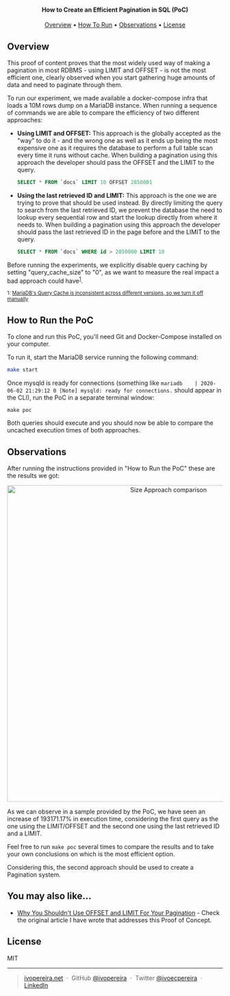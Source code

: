 <h4 align="center">How to Create an Efficient Pagination in SQL (PoC)</h4>

<p align="center">
  <a href="#overview">Overview</a> •
  <a href="#credits">How To Run</a> •
  <a href="#observations">Observations</a> •
  <a href="#license">License</a>
</p>

## Overview

This proof of content proves that the most widely used way of making a pagination in most RDBMS - using LIMIT and OFFSET - is not the most efficient one, clearly observed when you start gathering huge amounts of data and need to paginate through them.

To run our experiment, we made available a docker-compose infra that loads a 10M rows dump on a MariaDB instance. When running a sequence of commands we are able to compare the efficiency of two different approaches:
- **Using LIMIT and OFFSET:** This approach is the globally accepted as the "way" to do it - and the wrong one as well as it ends up being the most expensive one as it requires the database to perform a full table scan every time it runs without cache. When building a pagination using this approach the developer should pass the OFFSET and the LIMIT to the query.

    ```sql
    SELECT * FROM `docs` LIMIT 10 OFFSET 2850001
    ```

- **Using the last retrieved ID and LIMIT:** This approach is the one we are trying to prove that should be used instead. By directly limiting the query to search from the last retrieved ID, we prevent the database the need to lookup every sequential row and start the lookup directly from where it needs to. When building a pagination using this approach the developer should pass the last retrieved ID in the page before and the LIMIT to the query.

    ```sql
    SELECT * FROM `docs` WHERE id > 2850000 LIMIT 10
    ```

Before running the experiments, we explicitly disable query caching by setting "query_cache_size" to "0", as we want to measure the real impact a bad approach could have<sup>[1](#mariadb-inconsistent-query-cache)</sup>.

<small><a name="mariadb-inconsistent-query-cache">1</a>: [MariaDB's Query Cache is inconsistent across different versions, so we turn it off manually](https://mariadb.com/kb/en/query-cache/)</small>

## How to Run the PoC

To clone and run this PoC, you'll need Git and Docker-Compose installed on your computer.

To run it, start the MariaDB service running the following command:
```sh
make start
```

Once mysqld is ready for connections (something like `mariadb    | 2020-06-02 21:29:12 0 [Note] mysqld: ready for connections.` should appear in the CLI), run the PoC in a separate terminal window:
```
make poc
```

Both queries should execute and you should now be able to compare the uncached execution times of both approaches.

## Observations

After running the instructions provided in "How to Run the PoC" these are the results we got:

<p align="center">
  <img src="https://user-images.githubusercontent.com/1396475/83573837-1cdef180-a524-11ea-9ccb-9c0479a8116e.png" alt="Size Approach comparison" width="738">
</p>

As we can observe in a sample provided by the PoC, we have seen an increase of 193171.17% in execution time, considering the first query as the one using the LIMIT/OFFSET and the second one using the last retrieved ID and a LIMIT.

Feel free to run `make poc` several times to compare the results and to take your own conclusions on which is the most efficient option.

Considering this, the second approach should be used to create a Pagination system.

## You may also like...

- [Why You Shouldn't Use OFFSET and LIMIT For Your Pagination](https://ivopereira.net/content/efficient-pagination-dont-use-offset-limit) - Check the original article I have wrote that addresses this Proof of Concept.

## License

MIT

---

> [ivopereira.net](https://ivopereira.net) &nbsp;&middot;&nbsp;
> GitHub [@ivopereira](https://github.com/ivopereira) &nbsp;&middot;&nbsp;
> Twitter [@ivoecpereira](https://twitter.com/ivoecpereira) &nbsp;&middot;&nbsp;
> [LinkedIn](https://linkedin.com/in/ivopereira/)
